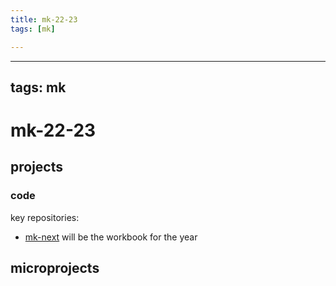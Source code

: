 ```yaml
---
title: mk-22-23
tags: [mk]

---
```


---
tags: mk
---


# mk-22-23

## projects

### code

key repositories:
- [mk-next](https://github.com/mkuzmick/mk-next) will be the workbook for the year

## microprojects

